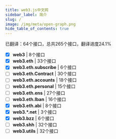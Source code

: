 ```yaml
---
title: web3.js中文网
sidebar_label: 简介
slug: /
image: /img/meta/open-graph.png
hide_table_of_contents: true
---
```


已翻译：64个接口，总共265个接口，翻译进度24.1%

- [x] **web3** | 8个接口
- [x] **web3.eth** | 33个接口
- [x] **web3.eth.subscribe** | 6个接口
- [ ] **web3.eth.Contract** | 30个接口
- [ ] **web3.eth.accounts** | 18个接口
- [ ] **web3.eth.personal** | 15个接口
- [ ] **web3.eth.ens** | 27个接口
- [ ] **web3.eth.Iban** | 16个接口
- [x] **web3.eth.abi** | 8个接口
- [x] **web3.*.net** | 3个接口
- [x] **web3.bzz** | 6个接口
- [ ] **web3.shh** | 32个接口
- [ ] **web3.utils** | 32个接口
